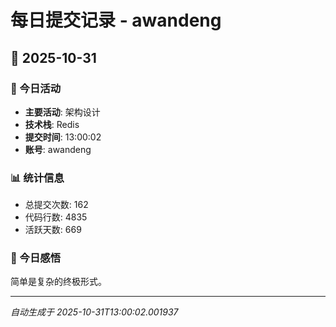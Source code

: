 # 每日提交记录 - awandeng

## 📅 2025-10-31

### 🎯 今日活动
- **主要活动**: 架构设计
- **技术栈**: Redis
- **提交时间**: 13:00:02
- **账号**: awandeng

### 📊 统计信息
- 总提交次数: 162
- 代码行数: 4835
- 活跃天数: 669

### 💭 今日感悟
简单是复杂的终极形式。

---
*自动生成于 2025-10-31T13:00:02.001937*

